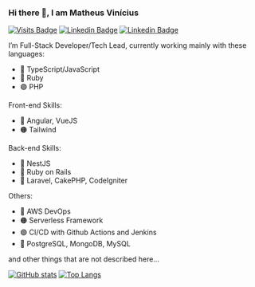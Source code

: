 ### Hi there 👋, I am Matheus Vinícius

[![Visits Badge](https://badges.pufler.dev/visits/mtwzim/mtwzim?style=flat-square)](#) 
[![Linkedin Badge](https://img.shields.io/badge/-mtwzim-blue?style=flat-square&logo=Linkedin&logoColor=white&link=https://www.linkedin.com/in/mtwzim/)](https://www.linkedin.com/in/mtwzim/)
[![Linkedin Badge](https://img.shields.io/badge/-contactmtwzim@gmail.com-black?style=flat-square&logo=gmail&logoColor=brown&link=mailto:contactmtwzim@gmail.com)](mailto:contactmtwzim@gmail.com)

I’m Full-Stack Developer/Tech Lead, currently working mainly with these languages: 
- :large_blue_circle: TypeScript/JavaScript 
- :red_circle: Ruby
- :purple_circle: PHP

Front-end Skills:
- :red_circle: Angular, VueJS
- :orange_circle: Tailwind

Back-end Skills:
- :large_blue_circle: NestJS
- :red_circle: Ruby on Rails
- :red_circle: Laravel, CakePHP, CodeIgniter

Others: 
- :large_blue_circle: AWS DevOps
- :orange_circle: Serverless Framework
- :purple_circle: CI/CD with Github Actions and Jenkins
- :large_blue_circle: PostgreSQL, MongoDB, MySQL

and other things that are not described here...


[![GitHub stats](https://github-readme-stats.vercel.app/api?username=mtwzim&count_private=true&show_icons=true&theme=radical)](https://github.com/mtwzim)
[![Top Langs](https://github-readme-stats.vercel.app/api/top-langs/?username=mtwzim&count_private=true&layout=compact&show_icons=true&theme=radical)](https://github.com/mtwzim)


